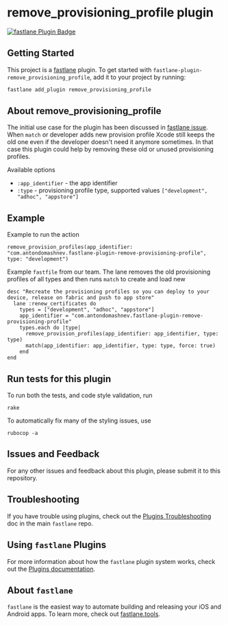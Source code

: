 # remove_provisioning_profile plugin

[![fastlane Plugin Badge](https://rawcdn.githack.com/fastlane/fastlane/master/fastlane/assets/plugin-badge.svg)](https://rubygems.org/gems/fastlane-plugin-remove_provisioning_profile)

## Getting Started

This project is a [fastlane](https://github.com/fastlane/fastlane) plugin. To get started with `fastlane-plugin-remove_provisioning_profile`, add it to your project by running:

```bash
fastlane add_plugin remove_provisioning_profile
```

## About remove_provisioning_profile

The initial use case for the plugin has been discussed in [fastlane issue](https://github.com/fastlane/fastlane/issues/5601).
When `match` or developer adds new provision  profile Xcode still keeps the old one even if the developer doesn't need it anymore sometimes. In that case this plugin could help by removing these old or unused provisioning profiles.  

Available options

* `:app_identifier` - the app identifier
* `:type` - provisioning profile type, supported values `["development", "adhoc", "appstore"]`

## Example

Example to run the action
```
remove_provision_profiles(app_identifier: "com.antondomashnev.fastlane-plugin-remove-provisioning-profile", type: "development")
```

Example `fastfile` from our team. The lane removes the old provisioning profiles of all types and then runs `match` to create and load new
```
desc "Recreate the provisioning profiles so you can deploy to your device, release on fabric and push to app store"
  lane :renew_certificates do
    types = ["development", "adhoc", "appstore"]
    app_identifier = "com.antondomashnev.fastlane-plugin-remove-provisioning-profile"
    types.each do |type|
      remove_provision_profiles(app_identifier: app_identifier, type: type)
      match(app_identifier: app_identifier, type: type, force: true)      
    end
end
```

## Run tests for this plugin

To run both the tests, and code style validation, run

```
rake
```

To automatically fix many of the styling issues, use 
```
rubocop -a
```

## Issues and Feedback

For any other issues and feedback about this plugin, please submit it to this repository.

## Troubleshooting

If you have trouble using plugins, check out the [Plugins Troubleshooting](https://github.com/fastlane/fastlane/blob/master/fastlane/docs/PluginsTroubleshooting.md) doc in the main `fastlane` repo.

## Using `fastlane` Plugins

For more information about how the `fastlane` plugin system works, check out the [Plugins documentation](https://github.com/fastlane/fastlane/blob/master/fastlane/docs/Plugins.md).

## About `fastlane`

`fastlane` is the easiest way to automate building and releasing your iOS and Android apps. To learn more, check out [fastlane.tools](https://fastlane.tools).
